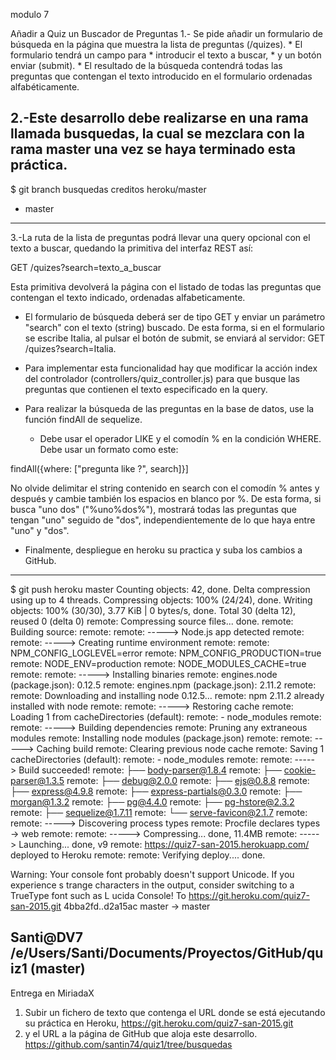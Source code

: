 modulo 7

Añadir a Quiz un Buscador de Preguntas
1.- Se pide añadir un formulario de búsqueda en la página que muestra la lista de preguntas (/quizes).
	* El formulario tendrá un campo para
	* 		introducir el texto a buscar,
	* 		y un botón enviar (submit).
	*	El resultado de la búsqueda contendrá todas las preguntas que contengan el texto introducido en el formulario ordenadas alfabéticamente.

2.-Este desarrollo debe realizarse en una rama llamada busquedas, la cual se mezclara con la rama master una vez se haya terminado esta práctica.
----------
$ git branch
  busquedas
  creditos
  heroku/master
* master
----------
3.-La ruta de la lista de preguntas podrá llevar una query opcional con el texto a buscar, quedando la primitiva del interfaz REST así:

GET  /quizes?search=texto_a_buscar

Esta primitiva devolverá la página con el listado de todas las preguntas que contengan el texto indicado, ordenadas alfabeticamente.

* El formulario de búsqueda deberá ser de tipo GET y enviar un parámetro "search" con el texto (string) buscado.
   De esta forma, si en el formulario se escribe Italia, al pulsar el botón de submit, se enviará al servidor: GET /quizes?search=Italia.
* Para implementar esta funcionalidad hay que modificar la acción index del controlador (controllers/quiz_controller.js)
  para que busque las preguntas que contienen el texto especificado en la query.

* Para realizar la búsqueda de las preguntas en la base de datos, use la función findAll de sequelize.
  * Debe usar el operador LIKE y el comodín % en la condición WHERE. Debe usar un formato como este:

findAll({where: ["pregunta like ?", search]}]

No olvide delimitar el string contenido en search con el comodín % antes y después y cambie también los espacios en blanco por %.
De esta forma, si busca "uno dos" ("%uno%dos%"), mostrará todas las preguntas que tengan "uno" seguido de "dos",
independientemente de lo que haya entre "uno" y "dos".

* Finalmente, despliegue en heroku su practica y suba los cambios a GitHub.
---------------------------------------------------
$ git push heroku master
Counting objects: 42, done.
Delta compression using up to 4 threads.
Compressing objects: 100% (24/24), done.
Writing objects: 100% (30/30), 3.77 KiB | 0 bytes/s, done.
Total 30 (delta 12), reused 0 (delta 0)
remote: Compressing source files... done.
remote: Building source:
remote:
remote: -----> Node.js app detected
remote:
remote: -----> Creating runtime environment
remote:
remote:        NPM_CONFIG_LOGLEVEL=error
remote:        NPM_CONFIG_PRODUCTION=true
remote:        NODE_ENV=production
remote:        NODE_MODULES_CACHE=true
remote:
remote: -----> Installing binaries
remote:        engines.node (package.json):  0.12.5
remote:        engines.npm (package.json):   2.11.2
remote:
remote:        Downloading and installing node 0.12.5...
remote:        npm 2.11.2 already installed with node
remote:
remote: -----> Restoring cache
remote:        Loading 1 from cacheDirectories (default):
remote:        - node_modules
remote:
remote: -----> Building dependencies
remote:        Pruning any extraneous modules
remote:        Installing node modules (package.json)
remote:
remote: -----> Caching build
remote:        Clearing previous node cache
remote:        Saving 1 cacheDirectories (default):
remote:        - node_modules
remote:
remote: -----> Build succeeded!
remote:        ├── body-parser@1.8.4
remote:        ├── cookie-parser@1.3.5
remote:        ├── debug@2.0.0
remote:        ├── ejs@0.8.8
remote:        ├── express@4.9.8
remote:        ├── express-partials@0.3.0
remote:        ├── morgan@1.3.2
remote:        ├── pg@4.4.0
remote:        ├── pg-hstore@2.3.2
remote:        ├── sequelize@1.7.11
remote:        └── serve-favicon@2.1.7
remote:
remote: -----> Discovering process types
remote:        Procfile declares types -> web
remote:
remote: -----> Compressing... done, 11.4MB
remote: -----> Launching... done, v9
remote:        https://quiz7-san-2015.herokuapp.com/ deployed to Heroku
remote:
remote: Verifying deploy.... done.

Warning: Your console font probably doesn't support Unicode. If you experience s
trange characters in the output, consider switching to a TrueType font such as L
ucida Console!
To https://git.heroku.com/quiz7-san-2015.git
   4bba2fd..d2a15ac  master -> master

Santi@DV7 /e/Users/Santi/Documents/Proyectos/GitHub/quiz1 (master)
---------------------------------------------------
Entrega en MiriadaX
1) Subir un fichero de texto que contenga el URL donde se está ejecutando su práctica en Heroku,
https://git.heroku.com/quiz7-san-2015.git
2) y el URL a la página de GitHub que aloja este desarrollo.
https://github.com/santin74/quiz1/tree/busquedas